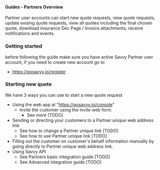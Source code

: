 #### Guides - Partners Overview


Partner user accounts can start new quote requests, view quote requests, update exising quote requests, view all quotes including the final chosen quote, download insurance Dec Page / Invoice attachments, receive notifications and events.

### Getting started

before following the guide make sure you have active Savvy Partner user account, if you need to create new account go to 

- https://gosavvy.io/register

### Starting new quote

We have 3 ways you can use to start a new quote request

 - Using the web app at "https://gosavvy.io/console"
    - Invite the customer using the invite web form.
        - See more [TODO]
 - Sending or directing your customers to a Partner unique web address link
    - See how to change a Partner unique link [TODO]
    - See how to use Partner unique link [TODO]
 - Filling out the customer on customer's behalf information manually by going directly to Partner unique web address link.
 - Using Savvy API
    - See Partners basic integration guide [TODO]
    - See Advanced integration guide [TODO]